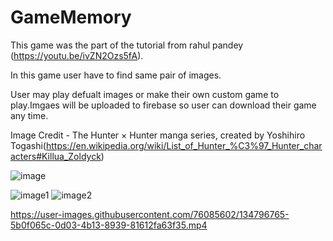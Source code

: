 # GameMemory
This game was the part of the tutorial from rahul pandey (https://youtu.be/ivZN2Ozs5fA).

In this game user have to find same pair of images. 

User may play defualt images or make their own custom game to play.Imgaes will be uploaded to firebase so user can download their game any time.


Image Credit - The Hunter × Hunter manga series, created by Yoshihiro Togashi(https://en.wikipedia.org/wiki/List_of_Hunter_%C3%97_Hunter_characters#Killua_Zoldyck)

![image](https://user-images.githubusercontent.com/76085602/134795690-38a78b93-7048-46bb-b540-da6fdf940227.png)

![image1](https://user-images.githubusercontent.com/76085602/134796384-0901e843-fed9-494c-9360-4953c4f92703.jpeg)
![image2](https://user-images.githubusercontent.com/76085602/134796398-5689cfe2-1022-4122-a797-4d43d3607524.jpeg)





https://user-images.githubusercontent.com/76085602/134796765-5b0f065c-0d03-4b13-8939-81612fa63f35.mp4


